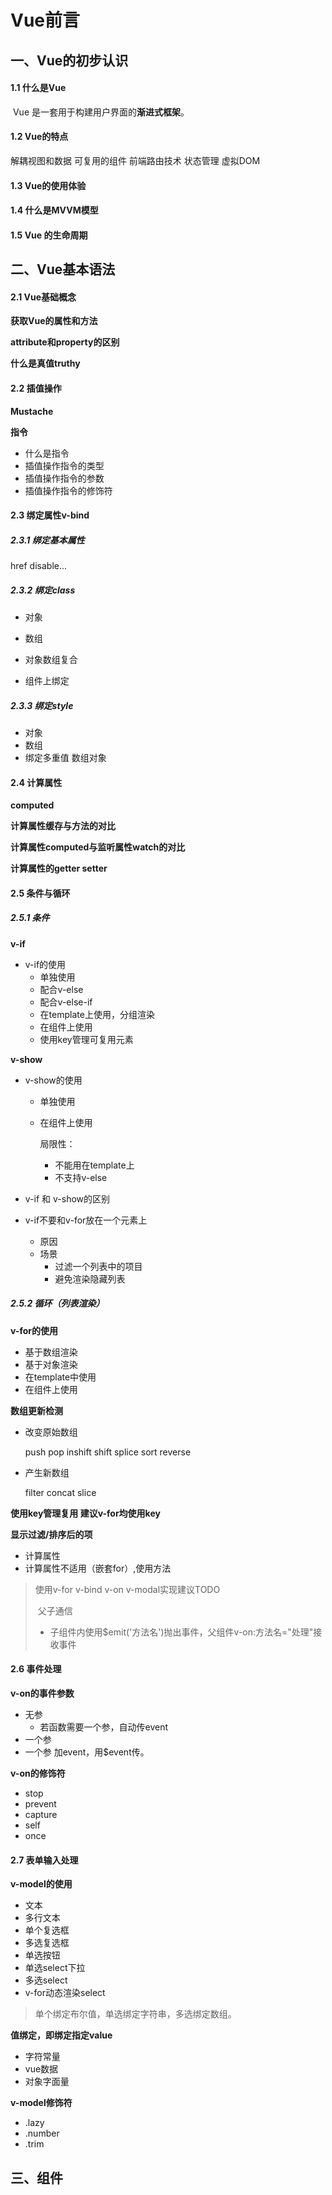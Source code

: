 # Vue前言

## 一、Vue的初步认识

#### 1.1 什么是Vue

​	Vue 是一套用于构建用户界面的**渐进式框架**。

#### 1.2 Vue的特点

解耦视图和数据
可复用的组件
前端路由技术
状态管理
虚拟DOM

#### 1.3 Vue的使用体验

#### 1.4 什么是MVVM模型

#### 1.5 Vue 的生命周期



## 二、Vue基本语法

#### 2.1 Vue基础概念

**获取Vue的属性和方法**

**attribute和property的区别**

**什么是真值truthy**



#### 2.2 插值操作

**Mustache**

**指令**

- 什么是指令
- 插值操作指令的类型
- 插值操作指令的参数
- 插值操作指令的修饰符



#### 2.3 绑定属性v-bind

##### 2.3.1 绑定基本属性

href disable...

##### 2.3.2 绑定class

- 对象

- 数组

- 对象数组复合

- 组件上绑定

  

##### 2.3.3 绑定style

- 对象
- 数组
- 绑定多重值 数组对象



#### 2.4  计算属性

**computed**

**计算属性缓存与方法的对比**

**计算属性computed与监听属性watch的对比**

**计算属性的getter setter**





#### 2.5 条件与循环

##### 2.5.1 条件

**v-if**

- v-if的使用
  - 单独使用
  - 配合v-else
  - 配合v-else-if
  - 在template上使用，分组渲染
  - 在组件上使用
  - 使用key管理可复用元素

**v-show**

- v-show的使用

  - 单独使用

  - 在组件上使用

    局限性：
  
    - 不能用在template上
    - 不支持v-else



- v-if 和 v-show的区别
- v-if不要和v-for放在一个元素上
  - 原因
  - 场景
    - 过滤一个列表中的项目
    - 避免渲染隐藏列表



##### 2.5.2 循环（列表渲染）

**v-for的使用**

- 基于数组渲染
- 基于对象渲染
- 在template中使用
- 在组件上使用



**数组更新检测**

- 改变原始数组

  push pop inshift shift splice sort reverse

- 产生新数组

  filter concat slice



**使用key管理复用 建议v-for均使用key**

**显示过滤/排序后的项**

- 计算属性
- 计算属性不适用（嵌套for）,使用方法



> 使用v-for v-bind v-on v-modal实现建议TODO
>
> ​	父子通信
>
> - 子组件内使用$emit('方法名')抛出事件，父组件v-on:方法名="处理"接收事件



#### 2.6 事件处理

**v-on的事件参数**

- 无参
  - 若函数需要一个参，自动传event
- 一个参
- 一个参 加event，用$event传。



**v-on的修饰符**

- stop
- prevent
- capture
- self
- once



#### 2.7 表单输入处理

**v-model的使用**

- 文本
- 多行文本
- 单个复选框
- 多选复选框
- 单选按钮
- 单选select下拉
- 多选select
- v-for动态渲染select

>单个绑定布尔值，单选绑定字符串，多选绑定数组。

**值绑定，即绑定指定value**

- 字符常量
- vue数据
- 对象字面量

**v-model修饰符**

- .lazy
- .number
- .trim



## 三、组件



